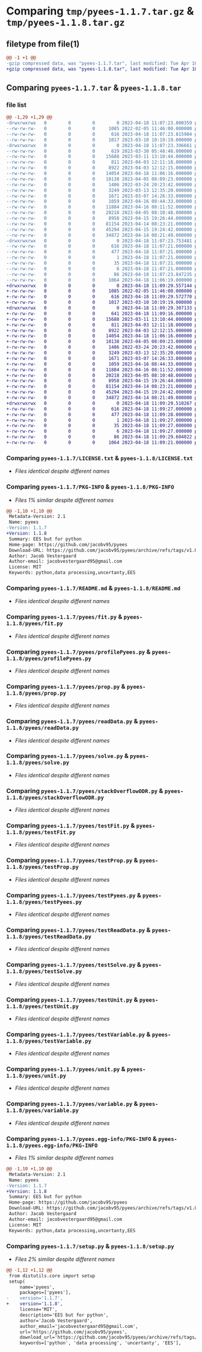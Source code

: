 # Comparing `tmp/pyees-1.1.7.tar.gz` & `tmp/pyees-1.1.8.tar.gz`

## filetype from file(1)

```diff
@@ -1 +1 @@
-gzip compressed data, was "pyees-1.1.7.tar", last modified: Tue Apr 18 11:07:23 2023, max compression
+gzip compressed data, was "pyees-1.1.8.tar", last modified: Tue Apr 18 11:09:29 2023, max compression
```

## Comparing `pyees-1.1.7.tar` & `pyees-1.1.8.tar`

### file list

```diff
@@ -1,29 +1,29 @@
-drwxrwxrwx   0        0        0        0 2023-04-18 11:07:23.800359 pyees-1.1.7/
--rw-rw-rw-   0        0        0     1085 2022-02-05 11:46:00.000000 pyees-1.1.7/LICENSE.txt
--rw-rw-rw-   0        0        0      616 2023-04-18 11:07:23.815984 pyees-1.1.7/PKG-INFO
--rw-rw-rw-   0        0        0     1017 2023-03-10 10:19:19.000000 pyees-1.1.7/README.md
-drwxrwxrwx   0        0        0        0 2023-04-18 11:07:23.396661 pyees-1.1.7/pyees/
--rw-rw-rw-   0        0        0      619 2023-03-30 05:48:48.000000 pyees-1.1.7/pyees/__init__.py
--rw-rw-rw-   0        0        0    15688 2023-03-11 13:10:44.000000 pyees-1.1.7/pyees/fit.py
--rw-rw-rw-   0        0        0      811 2023-04-03 12:11:18.000000 pyees-1.1.7/pyees/profilePyees.py
--rw-rw-rw-   0        0        0     8922 2023-04-03 12:12:15.000000 pyees-1.1.7/pyees/prop.py
--rw-rw-rw-   0        0        0    14054 2023-04-18 11:06:16.000000 pyees-1.1.7/pyees/readData.py
--rw-rw-rw-   0        0        0    10138 2023-04-05 08:09:23.000000 pyees-1.1.7/pyees/solve.py
--rw-rw-rw-   0        0        0     1406 2022-03-24 20:23:42.000000 pyees-1.1.7/pyees/stackOverflowODR.py
--rw-rw-rw-   0        0        0     3249 2023-03-13 12:35:20.000000 pyees-1.1.7/pyees/testFit.py
--rw-rw-rw-   0        0        0     1671 2023-03-07 14:26:33.000000 pyees-1.1.7/pyees/testProp.py
--rw-rw-rw-   0        0        0     1059 2023-04-16 08:44:33.000000 pyees-1.1.7/pyees/testPyees.py
--rw-rw-rw-   0        0        0    11884 2023-04-16 08:11:52.000000 pyees-1.1.7/pyees/testReadData.py
--rw-rw-rw-   0        0        0    20218 2023-04-05 08:10:48.000000 pyees-1.1.7/pyees/testSolve.py
--rw-rw-rw-   0        0        0     8958 2023-04-15 19:26:44.000000 pyees-1.1.7/pyees/testUnit.py
--rw-rw-rw-   0        0        0    81154 2023-04-14 08:23:21.000000 pyees-1.1.7/pyees/testVariable.py
--rw-rw-rw-   0        0        0    45294 2023-04-15 19:24:42.000000 pyees-1.1.7/pyees/unit.py
--rw-rw-rw-   0        0        0    34872 2023-04-14 08:21:49.000000 pyees-1.1.7/pyees/variable.py
-drwxrwxrwx   0        0        0        0 2023-04-18 11:07:23.753481 pyees-1.1.7/pyees.egg-info/
--rw-rw-rw-   0        0        0      616 2023-04-18 11:07:21.000000 pyees-1.1.7/pyees.egg-info/PKG-INFO
--rw-rw-rw-   0        0        0      477 2023-04-18 11:07:21.000000 pyees-1.1.7/pyees.egg-info/SOURCES.txt
--rw-rw-rw-   0        0        0        1 2023-04-18 11:07:21.000000 pyees-1.1.7/pyees.egg-info/dependency_links.txt
--rw-rw-rw-   0        0        0       35 2023-04-18 11:07:21.000000 pyees-1.1.7/pyees.egg-info/requires.txt
--rw-rw-rw-   0        0        0        6 2023-04-18 11:07:21.000000 pyees-1.1.7/pyees.egg-info/top_level.txt
--rw-rw-rw-   0        0        0       86 2023-04-18 11:07:23.847235 pyees-1.1.7/setup.cfg
--rw-rw-rw-   0        0        0     1064 2023-04-18 11:06:19.000000 pyees-1.1.7/setup.py
+drwxrwxrwx   0        0        0        0 2023-04-18 11:09:29.557144 pyees-1.1.8/
+-rw-rw-rw-   0        0        0     1085 2022-02-05 11:46:00.000000 pyees-1.1.8/LICENSE.txt
+-rw-rw-rw-   0        0        0      616 2023-04-18 11:09:29.572770 pyees-1.1.8/PKG-INFO
+-rw-rw-rw-   0        0        0     1017 2023-03-10 10:19:19.000000 pyees-1.1.8/README.md
+drwxrwxrwx   0        0        0        0 2023-04-18 11:09:29.307133 pyees-1.1.8/pyees/
+-rw-rw-rw-   0        0        0      641 2023-04-18 11:09:16.000000 pyees-1.1.8/pyees/__init__.py
+-rw-rw-rw-   0        0        0    15688 2023-03-11 13:10:44.000000 pyees-1.1.8/pyees/fit.py
+-rw-rw-rw-   0        0        0      811 2023-04-03 12:11:18.000000 pyees-1.1.8/pyees/profilePyees.py
+-rw-rw-rw-   0        0        0     8922 2023-04-03 12:12:15.000000 pyees-1.1.8/pyees/prop.py
+-rw-rw-rw-   0        0        0    14054 2023-04-18 11:06:16.000000 pyees-1.1.8/pyees/readData.py
+-rw-rw-rw-   0        0        0    10138 2023-04-05 08:09:23.000000 pyees-1.1.8/pyees/solve.py
+-rw-rw-rw-   0        0        0     1406 2022-03-24 20:23:42.000000 pyees-1.1.8/pyees/stackOverflowODR.py
+-rw-rw-rw-   0        0        0     3249 2023-03-13 12:35:20.000000 pyees-1.1.8/pyees/testFit.py
+-rw-rw-rw-   0        0        0     1671 2023-03-07 14:26:33.000000 pyees-1.1.8/pyees/testProp.py
+-rw-rw-rw-   0        0        0     1059 2023-04-16 08:44:33.000000 pyees-1.1.8/pyees/testPyees.py
+-rw-rw-rw-   0        0        0    11884 2023-04-16 08:11:52.000000 pyees-1.1.8/pyees/testReadData.py
+-rw-rw-rw-   0        0        0    20218 2023-04-05 08:10:48.000000 pyees-1.1.8/pyees/testSolve.py
+-rw-rw-rw-   0        0        0     8958 2023-04-15 19:26:44.000000 pyees-1.1.8/pyees/testUnit.py
+-rw-rw-rw-   0        0        0    81154 2023-04-14 08:23:21.000000 pyees-1.1.8/pyees/testVariable.py
+-rw-rw-rw-   0        0        0    45294 2023-04-15 19:24:42.000000 pyees-1.1.8/pyees/unit.py
+-rw-rw-rw-   0        0        0    34872 2023-04-14 08:21:49.000000 pyees-1.1.8/pyees/variable.py
+drwxrwxrwx   0        0        0        0 2023-04-18 11:09:29.510267 pyees-1.1.8/pyees.egg-info/
+-rw-rw-rw-   0        0        0      616 2023-04-18 11:09:27.000000 pyees-1.1.8/pyees.egg-info/PKG-INFO
+-rw-rw-rw-   0        0        0      477 2023-04-18 11:09:28.000000 pyees-1.1.8/pyees.egg-info/SOURCES.txt
+-rw-rw-rw-   0        0        0        1 2023-04-18 11:09:27.000000 pyees-1.1.8/pyees.egg-info/dependency_links.txt
+-rw-rw-rw-   0        0        0       35 2023-04-18 11:09:27.000000 pyees-1.1.8/pyees.egg-info/requires.txt
+-rw-rw-rw-   0        0        0        6 2023-04-18 11:09:27.000000 pyees-1.1.8/pyees.egg-info/top_level.txt
+-rw-rw-rw-   0        0        0       86 2023-04-18 11:09:29.604022 pyees-1.1.8/setup.cfg
+-rw-rw-rw-   0        0        0     1064 2023-04-18 11:09:21.000000 pyees-1.1.8/setup.py
```

### Comparing `pyees-1.1.7/LICENSE.txt` & `pyees-1.1.8/LICENSE.txt`

 * *Files identical despite different names*

### Comparing `pyees-1.1.7/PKG-INFO` & `pyees-1.1.8/PKG-INFO`

 * *Files 1% similar despite different names*

```diff
@@ -1,10 +1,10 @@
 Metadata-Version: 2.1
 Name: pyees
-Version: 1.1.7
+Version: 1.1.8
 Summary: EES but for python
 Home-page: https://github.com/jacobv95/pyees
 Download-URL: https://github.com/jacobv95/pyees/archive/refs/tags/v1.0.tar.gz
 Author: Jacob Vestergaard
 Author-email: jacobvestergaard95@gmail.com
 License: MIT
 Keywords: python,data processing,uncertanty,EES
```

### Comparing `pyees-1.1.7/README.md` & `pyees-1.1.8/README.md`

 * *Files identical despite different names*

### Comparing `pyees-1.1.7/pyees/fit.py` & `pyees-1.1.8/pyees/fit.py`

 * *Files identical despite different names*

### Comparing `pyees-1.1.7/pyees/profilePyees.py` & `pyees-1.1.8/pyees/profilePyees.py`

 * *Files identical despite different names*

### Comparing `pyees-1.1.7/pyees/prop.py` & `pyees-1.1.8/pyees/prop.py`

 * *Files identical despite different names*

### Comparing `pyees-1.1.7/pyees/readData.py` & `pyees-1.1.8/pyees/readData.py`

 * *Files identical despite different names*

### Comparing `pyees-1.1.7/pyees/solve.py` & `pyees-1.1.8/pyees/solve.py`

 * *Files identical despite different names*

### Comparing `pyees-1.1.7/pyees/stackOverflowODR.py` & `pyees-1.1.8/pyees/stackOverflowODR.py`

 * *Files identical despite different names*

### Comparing `pyees-1.1.7/pyees/testFit.py` & `pyees-1.1.8/pyees/testFit.py`

 * *Files identical despite different names*

### Comparing `pyees-1.1.7/pyees/testProp.py` & `pyees-1.1.8/pyees/testProp.py`

 * *Files identical despite different names*

### Comparing `pyees-1.1.7/pyees/testPyees.py` & `pyees-1.1.8/pyees/testPyees.py`

 * *Files identical despite different names*

### Comparing `pyees-1.1.7/pyees/testReadData.py` & `pyees-1.1.8/pyees/testReadData.py`

 * *Files identical despite different names*

### Comparing `pyees-1.1.7/pyees/testSolve.py` & `pyees-1.1.8/pyees/testSolve.py`

 * *Files identical despite different names*

### Comparing `pyees-1.1.7/pyees/testUnit.py` & `pyees-1.1.8/pyees/testUnit.py`

 * *Files identical despite different names*

### Comparing `pyees-1.1.7/pyees/testVariable.py` & `pyees-1.1.8/pyees/testVariable.py`

 * *Files identical despite different names*

### Comparing `pyees-1.1.7/pyees/unit.py` & `pyees-1.1.8/pyees/unit.py`

 * *Files identical despite different names*

### Comparing `pyees-1.1.7/pyees/variable.py` & `pyees-1.1.8/pyees/variable.py`

 * *Files identical despite different names*

### Comparing `pyees-1.1.7/pyees.egg-info/PKG-INFO` & `pyees-1.1.8/pyees.egg-info/PKG-INFO`

 * *Files 1% similar despite different names*

```diff
@@ -1,10 +1,10 @@
 Metadata-Version: 2.1
 Name: pyees
-Version: 1.1.7
+Version: 1.1.8
 Summary: EES but for python
 Home-page: https://github.com/jacobv95/pyees
 Download-URL: https://github.com/jacobv95/pyees/archive/refs/tags/v1.0.tar.gz
 Author: Jacob Vestergaard
 Author-email: jacobvestergaard95@gmail.com
 License: MIT
 Keywords: python,data processing,uncertanty,EES
```

### Comparing `pyees-1.1.7/setup.py` & `pyees-1.1.8/setup.py`

 * *Files 2% similar despite different names*

```diff
@@ -1,12 +1,12 @@
 from distutils.core import setup
 setup(
     name='pyees',
     packages=['pyees'],
-    version='1.1.7',
+    version='1.1.8',
     license='MIT',
     description='EES but for python',
     author='Jacob Vestergaard',
     author_email='jacobvestergaard95@gmail.com',
     url='https://github.com/jacobv95/pyees',
     download_url='https://github.com/jacobv95/pyees/archive/refs/tags/v1.0.tar.gz',
     keywords=['python', 'data processing', 'uncertanty', 'EES'],
```

